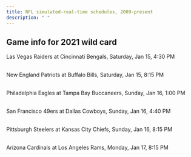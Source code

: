 ```yaml
---
title: NFL simulated-real-time schedules, 2009-present
description: " "
---
```


## Game info for 2021 wild card
Las Vegas Raiders at Cincinnati Bengals, Saturday, Jan 15, 4:30 PM

<br/>New England Patriots at Buffalo Bills, Saturday, Jan 15, 8:15 PM

<br/>Philadelphia Eagles at Tampa Bay Buccaneers, Sunday, Jan 16, 1:00 PM

<br/>San Francisco 49ers at Dallas Cowboys, Sunday, Jan 16, 4:40 PM

<br/>Pittsburgh Steelers at Kansas City Chiefs, Sunday, Jan 16, 8:15 PM

<br/>Arizona Cardinals at Los Angeles Rams, Monday, Jan 17, 8:15 PM

